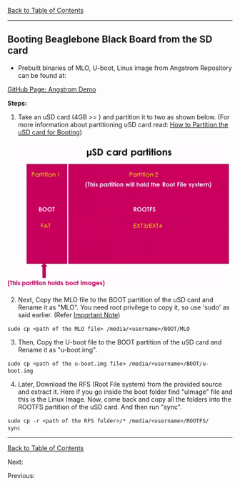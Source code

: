 [Back to Table of Contents](../Notes.md)
***
## Booting Beaglebone Black Board from the SD card

* Prebuilt binaries of MLO, U-boot, Linux image from Angstrom Repository can be found at:

[GitHub Page: Angstrom Demo](https://github.com/niekiran/EmbeddedLinuxBBB/tree/master/pre-built-images/Angstrom_Demo)

**Steps:**

1) Take an uSD card (4GB >= ) and partition it to two as shown below.
(For more information about partitioning uSD card read: [How to Partition the uSD card for Booting](SubsectionNotes/How_to_Partition_uSD_card.md))

![uSD card Partitions](../Images/uSD_card_partitions.png)


2. Next, Copy the MLO file to the BOOT partition of the uSD card and Rename it as "MLO". You need root privilege to copy it, so use 'sudo' as said earlier. (Refer [Important Note](SubsectionNotes/How_to_Partition_uSD_card.md))

```
sudo cp <path of the MLO file> /media/<username>/BOOT/MLO
```

3. Then, Copy the U-boot file to the BOOT partition of the uSD card and Rename it as "u-boot.img". 


```
sudo cp <path of the u-boot.img file> /media/<username>/BOOT/u-boot.img
```



4. Later, Download the RFS (Root File system) from the provided source and extract it. Here if you go inside the boot folder find "uImage" file and this is the Linux Image. Now, come back and copy all the folders into the ROOTFS partition of the uSD card. And then run "sync".


```
sudo cp -r <path of the RFS folder>/* /media/<username>/ROOTFS/
sync
```



***

[Back to Table of Contents](../Notes.md)

Next: []()

Previous: []()
